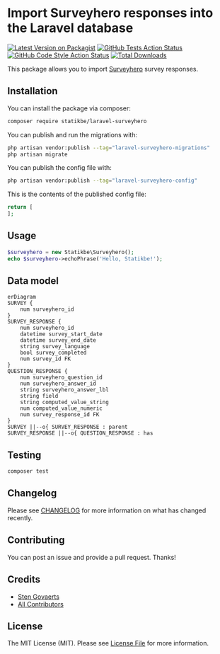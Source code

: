 # Import Surveyhero responses into the Laravel database

[![Latest Version on Packagist](https://img.shields.io/packagist/v/statikbe/laravel-surveyhero.svg?style=flat-square)](https://packagist.org/packages/statikbe/laravel-surveyhero)
[![GitHub Tests Action Status](https://img.shields.io/github/workflow/status/statikbe/laravel-surveyhero/run-tests?label=tests)](https://github.com/statikbe/laravel-surveyhero/actions?query=workflow%3Arun-tests+branch%3Amain)
[![GitHub Code Style Action Status](https://img.shields.io/github/workflow/status/statikbe/laravel-surveyhero/Fix%20PHP%20code%20style%20issues?label=code%20style)](https://github.com/statikbe/laravel-surveyhero/actions?query=workflow%3A"Fix+PHP+code+style+issues"+branch%3Amain)
[![Total Downloads](https://img.shields.io/packagist/dt/statikbe/laravel-surveyhero.svg?style=flat-square)](https://packagist.org/packages/statikbe/laravel-surveyhero)

This package allows you to import [Surveyhero](https://www.surveyhero.com) survey responses. 

## Installation

You can install the package via composer:

```bash
composer require statikbe/laravel-surveyhero
```

You can publish and run the migrations with:

```bash
php artisan vendor:publish --tag="laravel-surveyhero-migrations"
php artisan migrate
```

You can publish the config file with:

```bash
php artisan vendor:publish --tag="laravel-surveyhero-config"
```

This is the contents of the published config file:

```php
return [
];
```

## Usage

```php
$surveyhero = new Statikbe\Surveyhero();
echo $surveyhero->echoPhrase('Hello, Statikbe!');
```

## Data model

``` mermaid
erDiagram
SURVEY {
    num surveyhero_id
}
SURVEY_RESPONSE {
    num surveyhero_id
    datetime survey_start_date
    datetime survey_end_date
    string survey_language
    bool survey_completed
    num survey_id FK
}
QUESTION_RESPONSE {
    num surveyhero_question_id
    num surveyhero_answer_id
    string surveyhero_answer_lbl
    string field
    string computed_value_string
    num computed_value_numeric
    num survey_response_id FK
}
SURVEY ||--o{ SURVEY_RESPONSE : parent
SURVEY_RESPONSE ||--o{ QUESTION_RESPONSE : has
```

## Testing

```bash
composer test
```

## Changelog

Please see [CHANGELOG](CHANGELOG.md) for more information on what has changed recently.

## Contributing

You can post an issue and provide a pull request. Thanks!

## Credits

- [Sten Govaerts](https://github.com/statikbe)
- [All Contributors](../../contributors)

## License

The MIT License (MIT). Please see [License File](LICENSE.md) for more information.
